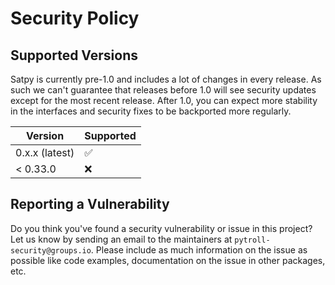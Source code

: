 # Security Policy

## Supported Versions

Satpy is currently pre-1.0 and includes a lot of changes in every release. As such we can't
guarantee that releases before 1.0 will see security updates except for the most recent
release. After 1.0, you can expect more stability in the interfaces and security fixes to be
backported more regularly.

| Version | Supported          |
| ------- | ------------------ |
| 0.x.x (latest)   | :white_check_mark: |
| < 0.33.0   | :x:                |

## Reporting a Vulnerability

Do you think you've found a security vulnerability or issue in this project? Let us know by sending
an email to the maintainers at `pytroll-security@groups.io`. Please include as much information on
the issue as possible like code examples, documentation on the issue in other packages, etc.
